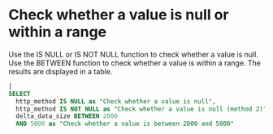 # Check whether a value is null or within a range

Use the IS NULL or IS NOT NULL function to check whether a value is null.
Use the BETWEEN function to check whether a value is within a range.
The results are displayed in a table.

```SQL
|
SELECT
  http_method IS NULL as "Check whether a value is null",
  http_method IS NOT NULL as "Check whether a value is null (method 2)",
  delta_data_size BETWEEN 2000
  AND 5000 as "Check whether a value is between 2000 and 5000"
```

